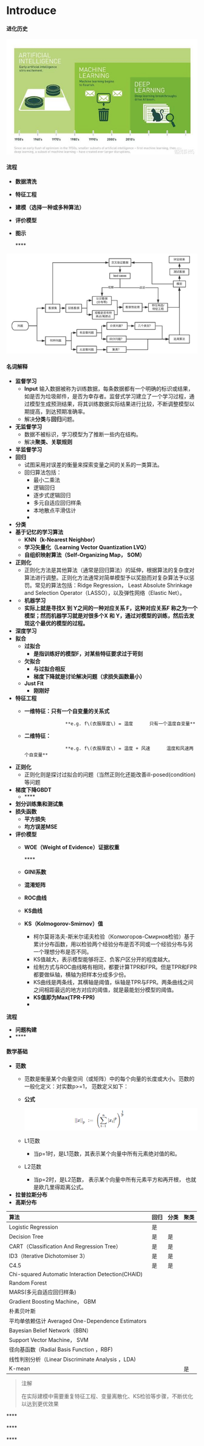 # Introduce

#### 进化历史

![](../.gitbook/assets/image%20%2822%29.png)

#### 流程

* **数据清洗**
* **特征工程**
* **建模（选择一种或多种算法）**
* **评价模型**
* **图示**

  \*\*\*\*

![](../.gitbook/assets/image%20%2821%29.png)

#### 名词解释

* **监督学习**
  * **Input** 输入数据被称为训练数据，每条数据都有一个明确的标识或结果，如是否为垃圾邮件，是否为幸存者。监督式学习建立了一个学习过程，通过模型生成预测结果，将其训练数据实际结果进行比较，不断调整模型以期提高，到达预期准确率。
  * 解决**分类**与**回归**问题。
* **无监督学习**
  * 数据不被标识，学习模型为了推断一些内在结构。
  * 解决**聚类、关联规则**
* **半监督学习**
* **回归**
  * 试图采用对误差的衡量来探索变量之间的关系的一类算法。
  * 回归算法包括：
    * 最小二乘法
    * 逻辑回归
    * 逐步式逻辑回归
    * 多元自适应回归样条
    * 本地散点平滑估计
    * 
* **分类**
* **基于记忆的学习算法**
  * **KNN（k-Nearest Neighbor）**
  * **学习矢量化（Learning Vector Quantization LVQ）**
  * **自组织映射算法（Self-Organizing Map， SOM）**
* **正则化**
  * 正则化方法是其他算法（通常是回归算法）的延伸，根据算法的复杂度对算法进行调整。正则化方法通常对简单模型予以奖励而对复杂算法予以惩罚。常见的算法包括：Ridge Regression， Least Absolute Shrinkage and Selection Operator（LASSO），以及弹性网络（Elastic Net）。
* * **机器学习**
  * **实际上就是寻找X 到 Y之间的一种对应关系 F，这种对应关系F 称之为一个模型；然而机器学习就是对很多个X 和 Y，通过对模型的训练，然后去发现这个最优的模型的过程。**
* **深度学习**
* **拟合**
  * **过拟合**
    * **是指训练好的模型F，对某些特征要求过于苛刻**
  * **欠拟合**
    * **与过拟合相反**
    * **梯度下降就是讨论解决问题（求损失函数最小）**
  * **Just Fit**
    * **刚刚好**
* **特征工程**
  * **一维特征：只有一个自变量的关系式**

                       **e.g. f\(衣服厚度\) = 温度      只有一个温度自变量**

  * **二维特征：**

                       **e.g. f\(衣服厚度\) = 温度 + 风速      温度和风速两个自变量**
* **正则化**
  * 正则化则是探讨过拟合的问题（当然正则化还能改善ill-posed\(condition\)等问题
* **梯度下降GBDT**
  * \*\*\*\*
* **划分训练集和测试集**
* **损失函数**
  * **平方损失**
  * **均方误差MSE**
* **评价模型**
  * **WOE（Weight of Evidence）证据权重**

    \*\*\*\*

  * **GINI系数**
  * **混淆矩阵**
  * **ROC曲线**
  * **KS曲线**
  * **KS（Kolmogorov-Smirnov）值**
    * 柯尔莫哥洛夫-斯米尔诺夫检验（Колмогоров-Смирнов检验）基于累计分布函数，用以检验两个经验分布是否不同或一个经验分布与另一个理想分布是否不同。
    * KS值越大，表示模型能够将正、负客户区分开的程度越大。
    * 绘制方式与ROC曲线略有相同，都要计算TPR和FPR。但是TPR和FPR都要做纵轴，横轴为把样本分成多少份。
    * KS曲线是两条线，其横轴是阈值，纵轴是TPR与FPR。两条曲线之间之间相距最远的地方对应的阈值，就是最能划分模型的阈值。
    * **KS值即为Max\(TPR-FPR\)**
    * 

**流程**

* **问题构建**
* \*\*\*\*

#### 数学基础

* **范数**
  * 范数是衡量某个向量空间（或矩阵）中的每个向量的长度或大小。范数的一般化定义：对实数p&gt;=1， 范数定义如下：
  * **公式**

    ![](../.gitbook/assets/image%20%2829%29.png)

  * L1范数
    * 当p=1时，是L1范数，其表示某个向量中所有元素绝对值的和。
  * L2范数
    * 当p=2时，是L2范数， 表示某个向量中所有元素平方和再开根， 也就是欧几里得距离公式。
* **拉普拉斯分布**
* **高斯分布**

| 算法 | 回归 | 分类 | 聚类 |
| :--- | :--- | :--- | :--- |
| Logistic Regression | 是 |  |  |
| Decision Tree | 是 | 是 |  |
| CART（Classification And Regression Tree） | 是 | 是 |  |
| ID3（Iterative Dichotomiser 3） | 是 | 是 |  |
| C4.5 | 是 | 是 |  |
| Chi-squared Automatic Interaction Detection\(CHAID\) |  |  |  |
| Random Forest |  |  |  |
| MARS\(多元自适应回归样条\) |  |  |  |
| Gradient Boosting Machine， GBM |  |  |  |
| 朴素贝叶斯 |  |  |  |
| 平均单依赖估计 Averaged One-Dependence Estimators |  |  |  |
| Bayesian Belief Network（BBN） |  |  |  |
| Support Vector Machine， SVM |  |  |  |
| 径向基函数（Radial Basis Function ，RBF\) |  |  |  |
| 线性判别分析（Linear Discriminate Analysis ，LDA\) |  |  |  |
| K-mean |  |  | 是 |

> 注解
>
> 在实际建模中需要重复特征工程、变量离散化、KS检验等步骤，不断优化以达到更优效果

\*\*\*\*

\*\*\*\*

\*\*\*\*




